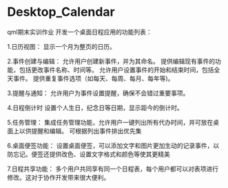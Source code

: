 # Desktop_Calendar
qml期末实训作业
开发一个桌面日程应用的功能列表：

1.日历视图：
显示一个月为整页的日历。

2.事件创建与编辑：
允许用户创建新事件，并为其命名。
提供编辑现有事件的功能，包括更改事件名称、时间等。
允许用户设置事件的开始和结束时间，包括全天事件。
提供重复事件选项（如每天、每周、每月、每年等)。

3.提醒与通知：
允许用户为事件设置提醒，确保不会错过重要事项。

4.日程倒计时
设置个人生日，纪念日等日期，显示距今的倒计时。

5.任务管理：
集成任务管理功能，允许用户一键列出所有代办时间，并可放在桌面上以供提醒和编辑。
可根据列出事件排出优先集

6.桌面便签功能：
设置桌面便签，可以添加文字和图片更加生动的记录事件，以防忘记。便签还提供改色、设置文字格式和颜色等使其更精美

7.日程共享功能：
多个用户共同享有同一个日程表，每个用户都可以对表项进行修改。这对于协作开发带来很大便利。
